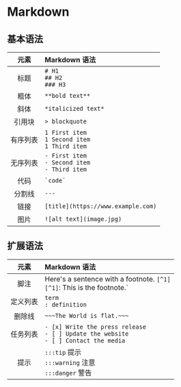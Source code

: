 # Markdown

## 基本语法

|   元素   |Markdown 语法|
|:---------:|:----------|
|   标题    |`# H1`<br>`## H2`<br>`### H3`|
|   粗体    |`**bold text**`|
|   斜体    |`*italicized text*`|
|   引用块  |`> blockquote`|
|   有序列表 |`1 First item`<br>`1 Second item`<br>`1 Third item`|
|   无序列表 |`- First item`<br>`- Second item`<br>`- Third item`|
|   代码    |`` `code` ``|
|   分割线  |`---`|
|   链接  |`[title](https://www.example.com)`|
|   图片  |`![alt text](image.jpg)`|

## 扩展语法

|   元素   |Markdown 语法|
|:--------:|:----------|
|   脚注   | Here's a sentence with a footnote. `[^1]`<br>`[^1]`: This is the footnote.`|
|   定义列表|`term`<br>`: definition`|
|   删除线 |`~~~The World is flat.~~~`|
|   任务列表|`- [x] Write the press release`<br>`- [ ] Update the website`<br>`- [ ] Contact the media`|
|   提示   |`:::tip` 提示<br>`:::warning` 注意<br>`:::danger` 警告|
